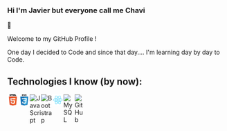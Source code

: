 ### Hi I'm Javier but everyone call me Chavi
👋

Welcome to my GitHub Profile !

One day I decided to Code and since that day.... I'm learning day by day to Code. 

<!--
**chavisam/chavisam** is a ✨ _special_ ✨ repository because its `README.md` (this file) appears on your GitHub profile.

Here are some ideas to get you started:

- 🔭 I’m currently working on an Accademy teaching a lot of things about computers. Also works as a Teacher assistant in 4Geeks Academy Spain.
- 🌱 I’m currently learning and improve Codding.
- 👯 I’m looking to collaborate on ...
- 🤔 I’m looking for help with ...
- 💬 Ask me about ...
- 📫 How to reach me: ...
- 😄 Pronouns: ...
- ⚡ Fun fact: ...
-->

## Technologies I know (by now):

<img align="left" alt="HTML5" width="26px" src="https://raw.githubusercontent.com/github/explore/80688e429a7d4ef2fca1e82350fe8e3517d3494d/topics/html/html.png" />
<img align="left" alt="CSS3" width="26px" src="https://raw.githubusercontent.com/github/explore/80688e429a7d4ef2fca1e82350fe8e3517d3494d/topics/css/css.png" />
<img align="left" alt="JavaScript" width="26px" src="https://img2.freepng.es/20180429/www/kisspng-javascript-logo-html-comment-blog-5ae63c22d40699.0773573515250381148685.jpg" />
<img align="left" alt="Bootstrap" width="26px" src="https://tiposdeide.files.wordpress.com/2018/10/bootstrap-stack.png" />
<img align="left" alt="React" width="26px" src="https://raw.githubusercontent.com/github/explore/80688e429a7d4ef2fca1e82350fe8e3517d3494d/topics/react/react.png" />
<!-- <img align="left" alt="Python" width="26px" src="https://cdn4.iconfinder.com/data/icons/logos-and-brands/512/267_Python_logo-256.png" /> -->
<img align="left" alt="MySQL" width="26px" src="https://www.flaticon.com/svg/static/icons/svg/1199/1199128.svg" />
<img align="left" alt="GitHub" width="26px" src="https://cdn2.iconfinder.com/data/icons/social-icons-circular-color/512/github-128.png" />  

